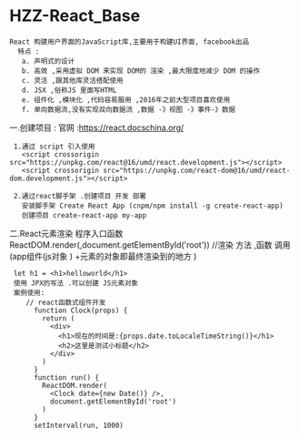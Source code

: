 # HZZ-React_Base

    React 构建用户界面的JavaScript库,主要用于构建UI界面, facebook出品 
      特点 :
       a. 声明式的设计 
       b. 高效 ,采用虚拟 DOM 来实现 DOM的 渲染 ,最大限度地减少 DOM 的操作  
       c. 灵活 ,跟其他库灵活搭配使用
       d. JSX ,俗称JS 里面写HTML  
       e. 组件化 ,模块化 ,代码容易服用 ,2016年之前大型项目喜欢使用 
       f. 单向数据流,没有实现双向数据流 ,数据 -》视图 -》事件-》数据 
        

一.创建项目 :
     官网 :https://react.docschina.org/

     1.通过 script 引入使用 
       <script crossorigin src="https://unpkg.com/react@16/umd/react.development.js"></script>
       <script crossorigin src="https://unpkg.com/react-dom@16/umd/react-dom.development.js"></script>

     2.通过react脚手架 .创建项目 开发 部署 
       安装脚手架 Create React App (cnpm/npm install -g create-react-app)
       创建项目 create-react-app my-app

二.React元素渲染 
    程序入口函数 
    ReactDOM.render(<App/>,document.getElementById('root')) //渲染 方法 ,函数 调用 (app组件(<App/>js对象 ) +元素的对象即最终渲染到的地方 )
      
     let h1 = <h1>helloworld</h1>
     使用 JPX的写法 .可以创建 JS元素对象
     案例使用:
        // react函数式组件开发
          function Clock(props) {
            return (
              <div>
                <h1>现在的时间是:{props.date.toLocaleTimeString()}</h1>
                <h2>这里是测试小标题</h2>
              </div>
            )
          }
          function run() {
            ReactDOM.render(
              <Clock date={new Date()} />,
              document.getElementById('root')
            )
          }
          setInterval(run, 1000)


